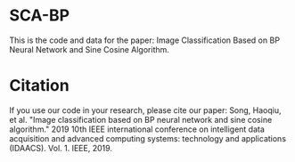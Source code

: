 # SCA-BP

This is the code and data for the paper: Image Classification Based on BP Neural Network and Sine Cosine Algorithm.

# Citation

If you use our code in your research, please cite our paper:
Song, Haoqiu, et al. "Image classification based on BP neural network and sine cosine algorithm." 2019 10th IEEE international conference on intelligent data acquisition and advanced computing systems: technology and applications (IDAACS). Vol. 1. IEEE, 2019.
